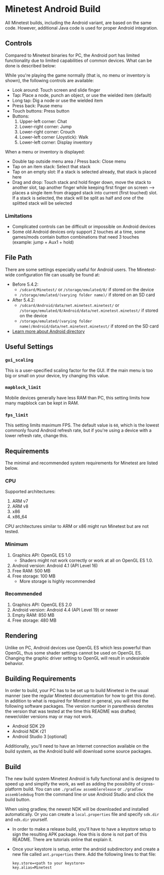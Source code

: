 # Minetest Android Build

All Minetest builds, including the Android variant, are based on the same code.
However, additional Java code is used for proper Android integration.

## Controls

Compared to Minetest binaries for PC, the Android port has limited functionality
due to limited capabilities of common devices. What can be done is described below:

While you're playing the game normally (that is, no menu or inventory is
shown), the following controls are available:

* Look around: Touch screen and slide finger
* Tap: Place a node, punch an object, or use the wielded item (default)
* Long tap: Dig a node or use the wielded item
* Press back: Pause menu
* Touch buttons: Press button
* Buttons:
  1. Upper-left corner: Chat
  2. Lower-right corner: Jump
  3. Lower-right corner: Crouch
  4. Lower-left corner (Joystick): Walk
  5. Lower-left corner: Display inventory

When a menu or inventory is displayed:
* Double tap outside menu area / Press back: Close menu
* Tap on an item stack: Select that stack
* Tap on an empty slot: If a stack is selected already, that stack is placed here
* Drag and drop: Touch stack and hold finger down, move the stack to another
  slot, tap another finger while keeping first finger on screen
  --> places a single item from dragged stack into current (first touched) slot. If a stack is selected, the stack will be split as half and one of the splitted stack will be selected

### Limitations

* Complicated controls can be difficult or impossible on Android devices
* Some old Android devices only support 2 touches at a time, some games/mods contain button combinations that need 3 touches (example: jump + Aux1 + hold)

## File Path

There are some settings especially useful for Android users. The Minetest-wide
configuration file can usually be found at:

* Before 5.4.2:
    * `/sdcard/Minetest/` or `/storage/emulated/0/` if stored on the device
    * `/storage/emulated/(varying folder name)/` if stored on an SD card
* After 5.4.2:
    * `/sdcard/Android/data/net.minetest.minetest/` or `/storage/emulated/0/Android/data/net.minetest.minetest/` if stored on the device
    * `/storage/emulated/(varying folder name)/Android/data/net.minetest.minetest/` if stored on the SD card
* [Learn more about Android directory](https://wiki.minetest.net/Accessing_Android_Data_Directory)

## Useful Settings

### `gui_scaling`

This is a user-specified scaling factor for the GUI. If the main menu is too big or small on your device, try changing
this value.

### `mapblock_limit`

Mobile devices generally have less RAM than PC, this setting limits how many mapblock can be kept in RAM.

### `fps_limit`

This setting limits maximum FPS. The default value is `60`, which is the lowest commonly found
Android refresh rate, but if you're using a device with a lower refresh rate, change this.

## Requirements

The minimal and recommended system requirements for Minetest are listed below.

### CPU

Supported architectures:
1. ARM v7
2. ARM v8
3. x86
4. x86_64

CPU architectures similar to ARM or x86 might run Minetest but are not tested.

### Minimum

1. Graphics API: OpenGL ES 1.0
    * Shaders might not work correctly or work at all on OpenGL ES 1.0.
2. Android version: Android 4.1 (API Level 16)
3. Free RAM: 500 MB
4. Free storage: 100 MB
    * More storage is highly recommended

### Recommended

1. Graphics API: OpenGL ES 2.0
2. Android version: Android 4.4 (API Level 19) or newer
3. Empty RAM: 850 MB
4. Free storage: 480 MB

## Rendering

Unlike on PC, Android devices use OpenGL ES which less powerful than OpenGL, thus
some shader settings cannot be used on OpenGL ES.
Changing the graphic driver setting to OpenGL will result in undesirable behavior.

## Building Requirements

In order to build, your PC has to be set up to build Minetest in the usual
manner (see the regular Minetest documentation for how to get this done).
In addition to what is required for Minetest in general, you will need the
following software packages. The version number in parenthesis denotes the
version that was tested at the time this README was drafted; newer/older
versions may or may not work.

* Android SDK 29
* Android NDK r21
* Android Studio 3 [optional]

Additionally, you'll need to have an Internet connection available on the
build system, as the Android build will download some source packages.

## Build

The new build system Minetest Android is fully functional and is designed to
speed up and simplify the work, as well as adding the possibility of
cross-platform build.
You can use `./gradlew assemblerelease` or `./gradlew assembledebug` from the
command line or use Android Studio and click the build button.

When using gradlew, the newest NDK will be downloaded and installed
automatically. Or you can create a `local.properties` file and specify
`sdk.dir` and `ndk.dir` yourself.

* In order to make a release build, you'll have to have a keystore setup to sign
  the resulting APK package. How this is done is not part of this README. There
  are tutorials online that explain it.

* Once your keystore is setup, enter the android subdirectory and create a new
  file called `ant.properties` there. Add the following lines to that file:

      key.store=<path to your keystore>
      key.alias=Minetest